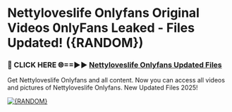 # Nettyloveslife Onlyfans Original Videos 0nlyFans Leaked - Files Updated! ({RANDOM})

<h3>🔴 CLICK HERE 🌐==►► <a href="https://betterlinks.top/A2PfLJ" rel="nofollow">Nettyloveslife Onlyfans Updated Files</a></h3>

Get Nettyloveslife Onlyfans and all content. Now you can access all videos and pictures of Nettyloveslife Onlyfans. New Updated Files 2025!

[![{RANDOM}](https://i.imgur.com/ppqm5kG.gif)](https://betterlinks.top/A2PfLJ)